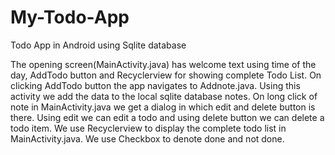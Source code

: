 # My-Todo-App
Todo App in Android using Sqlite database


The opening screen(MainActivity.java) has welcome text using time of the day, AddTodo button and Recyclerview for showing complete Todo List.
On clicking AddTodo button the app navigates to Addnote.java. Using this activity we add the data to the local sqlite database notes.
On long click of note in MainActivity.java we get a dialog in which edit and delete button is there. Using edit we can edit a todo and using delete button we can delete a todo item.
We use Recyclerview to display the complete todo list in MainActivity.java.
We use Checkbox to denote done and not done.

